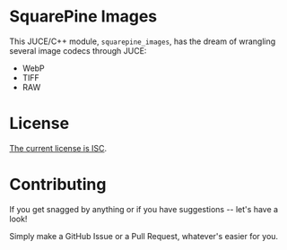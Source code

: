 # SquarePine Images

This JUCE/C++ module, `squarepine_images`, has the dream of wrangling several image codecs through JUCE:
* WebP
* TIFF
* RAW

# License

[The current license is ISC](https://github.com/SquarePine/squarepine_images/blob/main/LICENSE.md).

# Contributing

If you get snagged by anything or if you have suggestions -- let's have a look!

Simply make a GitHub Issue or a Pull Request, whatever's easier for you.
